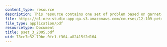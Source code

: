 ```yaml
---
content_type: resource
description: This resource contains one set of problem based on garnet-biotite thermobarometry.
file: https://ol-ocw-studio-app-qa.s3.amazonaws.com/courses/12-109-petrology-fall-2005/78cc7e3279be0fc1f304a82415f2d164_pset_3_2005.pdf
file_type: application/pdf
resourcetype: Document
title: pset_3_2005.pdf
uid: 78cc7e32-79be-0fc1-f304-a82415f2d164
---
```

